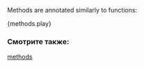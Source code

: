 Methods are annotated similarly to functions:

{methods.play}

### Смотрите также:

[methods][methods]


[methods]: /fn/methods.html
